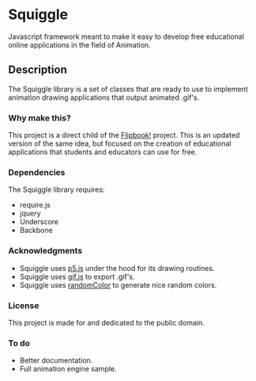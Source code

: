 # Squiggle 

Javascript framework meant to make it easy to develop free educational online applications in the field of Animation.

## Description

The Squiggle library is a set of classes that are ready to use to implement animation drawing applications that output animated .gif's.

### Why make this?

This project is a direct child of the [Flipbook!](http://www.piterwilson.com/project/flipbook) project. This is an updated version of the same idea, but focused on the creation of educational applications that students and educators can use for free.

### Dependencies

The Squiggle library requires:

* require.js
* jquery
* Underscore
* Backbone

### Acknowledgments

* Squiggle uses [p5.js](http://p5js.org/) under the hood for its drawing routines.
* Squiggle uses [gif.js](http://jnordberg.github.io/gif.js/) to export .gif's.
* Squiggle uses [randomColor](https://randomcolor.llllll.li/) to generate nice random colors.

### License

This project is made for and dedicated to the public domain. 

### To do 

* Better documentation.
* Full animation engine sample.

